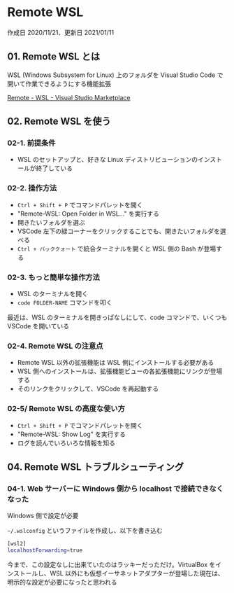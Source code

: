 # Remote WSL

作成日 2020/11/21、更新日 2021/01/11

## 01. Remote WSL とは

WSL (Windows Subsystem for Linux) 上のフォルダを Visual Studio Code で開いて作業できるようにする機能拡張

[Remote \- WSL \- Visual Studio Marketplace](https://marketplace.visualstudio.com/items?itemName=ms-vscode-remote.remote-wsl)

## 02. Remote WSL を使う

### 02-1. 前提条件

- WSL のセットアップと、好きな Linux ディストリビューションのインストールが終了している

### 02-2. 操作方法

- `Ctrl + Shift + P` でコマンドパレットを開く
- "Remote-WSL: Open Folder in WSL..." を実行する
- 開きたいフォルダを選ぶ
- VSCode 左下の緑コーナーをクリックすることでも、開きたいフォルダを選べる
- `Ctrl + バッククォート` で統合ターミナルを開くと WSL 側の Bash が登場する

### 02-3. もっと簡単な操作方法

- WSL のターミナルを開く
- `code FOLDER-NAME` コマンドを叩く

最近は、WSL のターミナルを開きっぱなしにして、code コマンドで、いくつも VSCode を開いている

### 02-4. Remote WSL の注意点

- Remote WSL 以外の拡張機能は WSL 側にインストールする必要がある
- WSL 側へのインストールは、拡張機能ビューの各拡張機能にリンクが登場する
- そのリンクをクリックして、VSCode を再起動する

### 02-5/ Remote WSL の高度な使い方

- `Ctrl + Shift + P` でコマンドパレットを開く
- "Remote-WSL: Show Log" を実行する
- ログを読んでいろいろな情報を知る

## 04. Remote WSL トラブルシューティング

### 04-1. Web サーバーに Windows 側から localhost で接続できなくなった

Windows 側で設定が必要

`~/.wslconfig` というファイルを作成し、以下を書き込む

```bash
[wsl2]
localhostForwarding=true
```

今まで、この設定なしに出来ていたのはラッキーだっただけ。VirtualBox をインストールし、WSL 以外にも仮想イーサネットアダプターが登場した現在は、明示的な設定が必要になったと思われる
